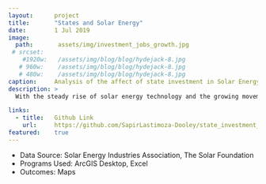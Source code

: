 ```yaml
---
layout:      project
title:       "States and Solar Energy"
date:        1 Jul 2019
image:
  path:       assets/img/investment_jobs_growth.jpg
 # srcset:
    #1920w:   /assets/img/blog/blog/hydejack-8.jpg
   # 960w:    /assets/img/blog/blog/hydejack-8.jpg
   # 480w:    /assets/img/blog/blog/hydejack-8.jpg
caption:     Analysis of the affect of state investment in Solar Energy.
description: >
  With the steady rise of solar energy technology and the growing movement towards finding alternatives to fossil fuels, it is easy to see the direction in which solar energy is heading. In the short time that solar energy has been available we have seen dramatic increases in solar energy output: not only commercial but residential as well. We have seen prices drop more than 30% and jobs created in multiple sectors. With the scientific community support, it is clear that the major obstacle to overcome is gaining the support of the general population; moreover, the support of state and federal government. It is our goal to show what current investment has brought the United States and what future investment may lead to.

links:
  - title:   Github Link
    url:     https://github.com/SapirLastimoza-Dooley/state_investment_solar
featured:    true
---
```


- Data Source: Solar Energy Industries Association, The Solar Foundation
- Programs Used: ArcGIS Desktop, Excel
- Outcomes: Maps


